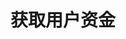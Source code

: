 ---
title: 获取用户资金
position_number: 4
type: get
description: /v1/balance/list
left_code_blocks:
    -
        code_block: "public void getMarketConfig() {\r\n\tString text = HttpUtil.get(URL + \"/data/api/v1/getMarketConfig\");\r\n\tSystem.out.println(text);\r\n}"
        title: Java
        language: java
right_code_blocks:
    -
        code_block: "{\n\t\"error\": {\n\t\t\"code\": \"\",\n\t\t\"msg\": \"\"\n\t},\n\t\"msgInfo\": \"\",\n\t\"result\": [\n\t\t{\n\t\t\t\"availableBalance\": 0,\n\t\t\t\"coin\": \"\",\n\t\t\t\"isolatedMargin\": 0,\n\t\t\t\"openOrderMarginFrozen\": 0,\n\t\t\t\"walletBalance\": 0\n\t\t}\n\t],\n\t\"returnCode\": 0\n}"
        title: Response
        language: json
---